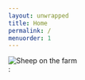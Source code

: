 ```yaml
---
layout: unwrapped
title: Home
permalink: /
menuorder: 1
---
```


<div class="carousel" data-flickity='{ "wrapAround": true }'>
    <div class="carousel-cell"><img src="images/640x480/farm_sign.jpg" alt="" /></div>
    <div class="carousel-cell"><img src="images/640x480/image5.jpeg" alt="Sheep on the farm" /></div>
    <div class="carousel-cell"><img src="images/640x480/boy_on_tractor.jpg" alt="" /></div>
    <div class="carousel-cell"><img src="images/640x480/dog_on_tractor.jpg" alt="" /></div>
    <div class="carousel-cell"><img src="images/640x480/image1.jpeg" alt="" /></div>
    <div class="carousel-cell"><img src="images/640x480/sunflowers_in_field.JPG" alt="" /></div>
    <div class="carousel-cell"><img src="images/640x480/IMG_2057.JPG" alt="" /></div>
    <div class="carousel-cell"><img src="images/640x480/balloons-and-chairs.jpg" alt="" /></div>
    <div class="carousel-cell"><img src="images/640x480/balloons-and-tables.jpg" alt="" /></div>
    <div class="carousel-cell"><img src="images/640x480/venue_evening.JPG" alt="" /></div>
    <div class="carousel-cell"><img src="images/640x480/venue_with_bunting_sepia.JPG" alt="" /></div>
    <div class="carousel-cell"><img src="images/640x480/venue_with_bunting.JPG" alt="" /></div>
    <div class="carousel-cell"><img src="images/640x480/tom_and_bex_on_tractor.jpg" alt="" /></div>
    <div class="carousel-cell"><img src="images/640x480/bunting-and-tables.jpg" alt="" /></div>
    <div class="carousel-cell"><img src="images/640x480/bar_baa.JPG" alt="" /></div>
    <div class="carousel-cell"><img src="images/640x480/workshop_flowers.jpg" alt="" /></div>
</div>: 
